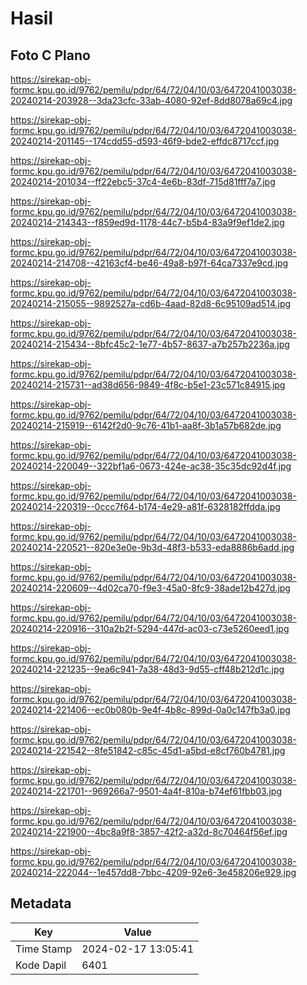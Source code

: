 # Hasil

## Foto C Plano

https://sirekap-obj-formc.kpu.go.id/9762/pemilu/pdpr/64/72/04/10/03/6472041003038-20240214-203928--3da23cfc-33ab-4080-92ef-8dd8078a69c4.jpg

https://sirekap-obj-formc.kpu.go.id/9762/pemilu/pdpr/64/72/04/10/03/6472041003038-20240214-201145--174cdd55-d593-46f9-bde2-effdc8717ccf.jpg

https://sirekap-obj-formc.kpu.go.id/9762/pemilu/pdpr/64/72/04/10/03/6472041003038-20240214-201034--ff22ebc5-37c4-4e6b-83df-715d81fff7a7.jpg

https://sirekap-obj-formc.kpu.go.id/9762/pemilu/pdpr/64/72/04/10/03/6472041003038-20240214-214343--f859ed9d-1178-44c7-b5b4-83a9f9ef1de2.jpg

https://sirekap-obj-formc.kpu.go.id/9762/pemilu/pdpr/64/72/04/10/03/6472041003038-20240214-214708--42163cf4-be46-49a8-b97f-64ca7337e9cd.jpg

https://sirekap-obj-formc.kpu.go.id/9762/pemilu/pdpr/64/72/04/10/03/6472041003038-20240214-215055--9892527a-cd6b-4aad-82d8-6c95109ad514.jpg

https://sirekap-obj-formc.kpu.go.id/9762/pemilu/pdpr/64/72/04/10/03/6472041003038-20240214-215434--8bfc45c2-1e77-4b57-8637-a7b257b2236a.jpg

https://sirekap-obj-formc.kpu.go.id/9762/pemilu/pdpr/64/72/04/10/03/6472041003038-20240214-215731--ad38d656-9849-4f8c-b5e1-23c571c84915.jpg

https://sirekap-obj-formc.kpu.go.id/9762/pemilu/pdpr/64/72/04/10/03/6472041003038-20240214-215919--6142f2d0-9c76-41b1-aa8f-3b1a57b682de.jpg

https://sirekap-obj-formc.kpu.go.id/9762/pemilu/pdpr/64/72/04/10/03/6472041003038-20240214-220049--322bf1a6-0673-424e-ac38-35c35dc92d4f.jpg

https://sirekap-obj-formc.kpu.go.id/9762/pemilu/pdpr/64/72/04/10/03/6472041003038-20240214-220319--0ccc7f64-b174-4e29-a81f-6328182ffdda.jpg

https://sirekap-obj-formc.kpu.go.id/9762/pemilu/pdpr/64/72/04/10/03/6472041003038-20240214-220521--820e3e0e-9b3d-48f3-b533-eda8886b6add.jpg

https://sirekap-obj-formc.kpu.go.id/9762/pemilu/pdpr/64/72/04/10/03/6472041003038-20240214-220609--4d02ca70-f9e3-45a0-8fc9-38ade12b427d.jpg

https://sirekap-obj-formc.kpu.go.id/9762/pemilu/pdpr/64/72/04/10/03/6472041003038-20240214-220916--310a2b2f-5294-447d-ac03-c73e5260eed1.jpg

https://sirekap-obj-formc.kpu.go.id/9762/pemilu/pdpr/64/72/04/10/03/6472041003038-20240214-221235--9ea6c941-7a38-48d3-9d55-cff48b212d1c.jpg

https://sirekap-obj-formc.kpu.go.id/9762/pemilu/pdpr/64/72/04/10/03/6472041003038-20240214-221406--ec0b080b-9e4f-4b8c-899d-0a0c147fb3a0.jpg

https://sirekap-obj-formc.kpu.go.id/9762/pemilu/pdpr/64/72/04/10/03/6472041003038-20240214-221542--8fe51842-c85c-45d1-a5bd-e8cf760b4781.jpg

https://sirekap-obj-formc.kpu.go.id/9762/pemilu/pdpr/64/72/04/10/03/6472041003038-20240214-221701--969266a7-9501-4a4f-810a-b74ef61fbb03.jpg

https://sirekap-obj-formc.kpu.go.id/9762/pemilu/pdpr/64/72/04/10/03/6472041003038-20240214-221900--4bc8a9f8-3857-42f2-a32d-8c70464f56ef.jpg

https://sirekap-obj-formc.kpu.go.id/9762/pemilu/pdpr/64/72/04/10/03/6472041003038-20240214-222044--1e457dd8-7bbc-4209-92e6-3e458206e929.jpg


## Metadata

| Key        | Value               |
| ---------- | ------------------- |
| Time Stamp | 2024-02-17 13:05:41 |
| Kode Dapil | 6401                |



